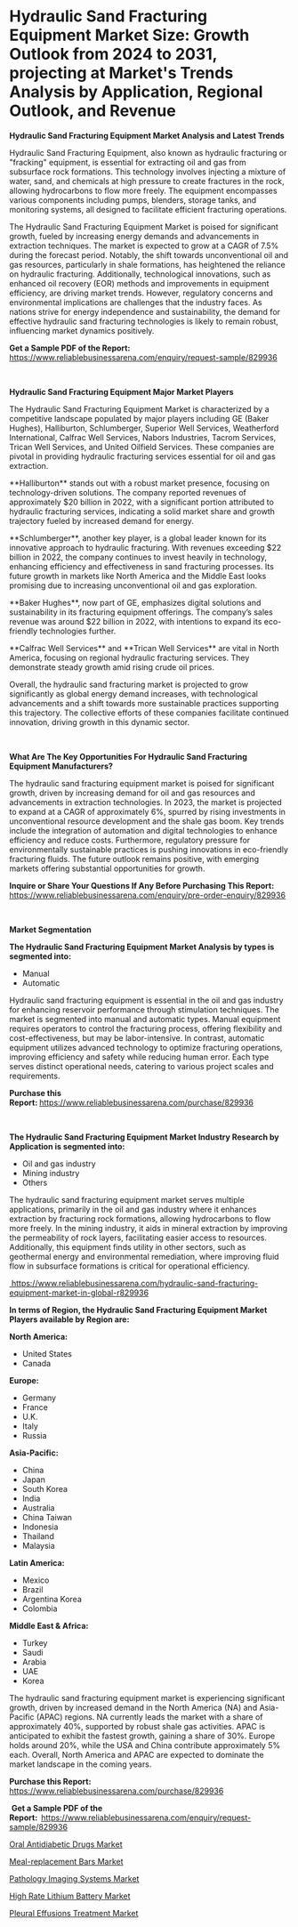 <p><h1>Hydraulic Sand Fracturing Equipment Market Size: Growth Outlook from 2024 to 2031, projecting at Market's Trends Analysis by Application, Regional Outlook, and Revenue</h1></p><p><strong>Hydraulic Sand Fracturing Equipment Market Analysis and Latest Trends</strong></p>
<p><p>Hydraulic Sand Fracturing Equipment, also known as hydraulic fracturing or "fracking" equipment, is essential for extracting oil and gas from subsurface rock formations. This technology involves injecting a mixture of water, sand, and chemicals at high pressure to create fractures in the rock, allowing hydrocarbons to flow more freely. The equipment encompasses various components including pumps, blenders, storage tanks, and monitoring systems, all designed to facilitate efficient fracturing operations.</p><p>The Hydraulic Sand Fracturing Equipment Market is poised for significant growth, fueled by increasing energy demands and advancements in extraction techniques. The market is expected to grow at a CAGR of 7.5% during the forecast period. Notably, the shift towards unconventional oil and gas resources, particularly in shale formations, has heightened the reliance on hydraulic fracturing. Additionally, technological innovations, such as enhanced oil recovery (EOR) methods and improvements in equipment efficiency, are driving market trends. However, regulatory concerns and environmental implications are challenges that the industry faces. As nations strive for energy independence and sustainability, the demand for effective hydraulic sand fracturing technologies is likely to remain robust, influencing market dynamics positively.</p></p>
<p><strong>Get a Sample PDF of the Report:&nbsp;</strong> <a href="https://www.reliablebusinessarena.com/enquiry/request-sample/829936?utm_campaign=1292&utm_medium=2&utm_source=Github&utm_content=ia&utm_term=08102024&utm_id=hydraulic-sand-fracturing-equipment">https://www.reliablebusinessarena.com/enquiry/request-sample/829936</a></p>
<p>&nbsp;</p>
<p><strong>Hydraulic Sand Fracturing Equipment Major Market Players</strong></p>
<p><p>The Hydraulic Sand Fracturing Equipment Market is characterized by a competitive landscape populated by major players including GE (Baker Hughes), Halliburton, Schlumberger, Superior Well Services, Weatherford International, Calfrac Well Services, Nabors Industries, Tacrom Services, Trican Well Services, and United Oilfield Services. These companies are pivotal in providing hydraulic fracturing services essential for oil and gas extraction.</p><p>**Halliburton** stands out with a robust market presence, focusing on technology-driven solutions. The company reported revenues of approximately $20 billion in 2022, with a significant portion attributed to hydraulic fracturing services, indicating a solid market share and growth trajectory fueled by increased demand for energy.</p><p>**Schlumberger**, another key player, is a global leader known for its innovative approach to hydraulic fracturing. With revenues exceeding $22 billion in 2022, the company continues to invest heavily in technology, enhancing efficiency and effectiveness in sand fracturing processes. Its future growth in markets like North America and the Middle East looks promising due to increasing unconventional oil and gas exploration.</p><p>**Baker Hughes**, now part of GE, emphasizes digital solutions and sustainability in its fracturing equipment offerings. The company’s sales revenue was around $22 billion in 2022, with intentions to expand its eco-friendly technologies further.</p><p>**Calfrac Well Services** and **Trican Well Services** are vital in North America, focusing on regional hydraulic fracturing services. They demonstrate steady growth amid rising crude oil prices.</p><p>Overall, the hydraulic sand fracturing market is projected to grow significantly as global energy demand increases, with technological advancements and a shift towards more sustainable practices supporting this trajectory. The collective efforts of these companies facilitate continued innovation, driving growth in this dynamic sector.</p></p>
<p>&nbsp;</p>
<p><strong>What Are The Key Opportunities For Hydraulic Sand Fracturing Equipment Manufacturers?</strong></p>
<p><p>The hydraulic sand fracturing equipment market is poised for significant growth, driven by increasing demand for oil and gas resources and advancements in extraction technologies. In 2023, the market is projected to expand at a CAGR of approximately 6%, spurred by rising investments in unconventional resource development and the shale gas boom. Key trends include the integration of automation and digital technologies to enhance efficiency and reduce costs. Furthermore, regulatory pressure for environmentally sustainable practices is pushing innovations in eco-friendly fracturing fluids. The future outlook remains positive, with emerging markets offering substantial opportunities for growth.</p></p>
<p><strong>Inquire or Share Your Questions If Any Before Purchasing This Report:</strong> <a href="https://www.reliablebusinessarena.com/enquiry/pre-order-enquiry/829936?utm_campaign=1292&utm_medium=2&utm_source=Github&utm_content=ia&utm_term=08102024&utm_id=hydraulic-sand-fracturing-equipment">https://www.reliablebusinessarena.com/enquiry/pre-order-enquiry/829936</a></p>
<p>&nbsp;</p>
<p><strong>Market Segmentation</strong></p>
<p><strong>The Hydraulic Sand Fracturing Equipment Market Analysis by types is segmented into:</strong></p>
<p><ul><li>Manual</li><li>Automatic</li></ul></p>
<p><p>Hydraulic sand fracturing equipment is essential in the oil and gas industry for enhancing reservoir performance through stimulation techniques. The market is segmented into manual and automatic types. Manual equipment requires operators to control the fracturing process, offering flexibility and cost-effectiveness, but may be labor-intensive. In contrast, automatic equipment utilizes advanced technology to optimize fracturing operations, improving efficiency and safety while reducing human error. Each type serves distinct operational needs, catering to various project scales and requirements.</p></p>
<p><strong>Purchase this Report:&nbsp;</strong><a href="https://www.reliablebusinessarena.com/purchase/829936?utm_campaign=1292&utm_medium=2&utm_source=Github&utm_content=ia&utm_term=08102024&utm_id=hydraulic-sand-fracturing-equipment">https://www.reliablebusinessarena.com/purchase/829936</a></p>
<p>&nbsp;</p>
<p><strong>The Hydraulic Sand Fracturing Equipment Market Industry Research by Application is segmented into:</strong></p>
<p><ul><li>Oil and gas industry</li><li>Mining industry</li><li>Others</li></ul></p>
<p><p>The hydraulic sand fracturing equipment market serves multiple applications, primarily in the oil and gas industry where it enhances extraction by fracturing rock formations, allowing hydrocarbons to flow more freely. In the mining industry, it aids in mineral extraction by improving the permeability of rock layers, facilitating easier access to resources. Additionally, this equipment finds utility in other sectors, such as geothermal energy and environmental remediation, where improving fluid flow in subsurface formations is critical for operational efficiency.</p></p>
<p><a href="https://www.reliablebusinessarena.com/hydraulic-sand-fracturing-equipment-market-in-global-r829936?utm_campaign=1292&utm_medium=2&utm_source=Github&utm_content=ia&utm_term=08102024&utm_id=hydraulic-sand-fracturing-equipment">&nbsp;https://www.reliablebusinessarena.com/hydraulic-sand-fracturing-equipment-market-in-global-r829936</a></p>
<p><strong>In terms of Region, the Hydraulic Sand Fracturing Equipment Market Players available by Region are:</strong></p>
<p>
    <p> <strong> North America: </strong>
        <ul>
            <li>United States</li>
            <li>Canada</li>
        </ul>
        </p> 
    <p> <strong> Europe: </strong>
        <ul>
            <li>Germany</li>
            <li>France</li>
            <li>U.K.</li>
            <li>Italy</li>
            <li>Russia</li>
        </ul>
        </p> 
    <p> <strong> Asia-Pacific: </strong>
        <ul>
            <li>China</li>
            <li>Japan</li>
            <li>South Korea</li>
            <li>India</li>
            <li>Australia</li>
            <li>China Taiwan</li>
            <li>Indonesia</li>
            <li>Thailand</li>
            <li>Malaysia</li>
        </ul>
        </p> 
    <p> <strong> Latin America: </strong>
        <ul>
            <li>Mexico</li>
            <li>Brazil</li>
            <li>Argentina Korea</li>
            <li>Colombia</li>
        </ul>
        </p> 
    <p> <strong> Middle East & Africa: </strong>
        <ul>
            <li>Turkey</li>
            <li>Saudi</li>
            <li>Arabia</li>
            <li>UAE</li>
            <li>Korea</li>
        </ul>
    </p>
    </p>
<p><p>The hydraulic sand fracturing equipment market is experiencing significant growth, driven by increased demand in the North America (NA) and Asia-Pacific (APAC) regions. NA currently leads the market with a share of approximately 40%, supported by robust shale gas activities. APAC is anticipated to exhibit the fastest growth, gaining a share of 30%. Europe holds around 20%, while the USA and China contribute approximately 5% each. Overall, North America and APAC are expected to dominate the market landscape in the coming years.</p></p>
<p><strong>Purchase this Report: </strong><a href="https://www.reliablebusinessarena.com/purchase/829936?utm_campaign=1292&utm_medium=2&utm_source=Github&utm_content=ia&utm_term=08102024&utm_id=hydraulic-sand-fracturing-equipment">https://www.reliablebusinessarena.com/purchase/829936</a></p>
<p>&nbsp;<strong>Get a Sample PDF of the Report:&nbsp;&nbsp;</strong><a href="https://www.reliablebusinessarena.com/enquiry/request-sample/829936?utm_campaign=1292&utm_medium=2&utm_source=Github&utm_content=ia&utm_term=08102024&utm_id=hydraulic-sand-fracturing-equipment">https://www.reliablebusinessarena.com/enquiry/request-sample/829936</a></p>
<p><strong></strong></p>
<p><p><a href="https://www.linkedin.com/pulse/oral-antidiabetic-drugs-market-overview-regional-outlook-rcmuf?utm_campaign=1292&utm_medium=2&utm_source=Github&utm_content=ia&utm_term=08102024&utm_id=hydraulic-sand-fracturing-equipment">Oral Antidiabetic Drugs Market</a></p><p><a href="https://github.com/provorikovar/Market-Research-Report-List-6/blob/main/meal-replacement-bars-market.md?utm_campaign=1292&utm_medium=2&utm_source=Github&utm_content=ia&utm_term=08102024&utm_id=hydraulic-sand-fracturing-equipment">Meal-replacement Bars Market</a></p><p><a href="https://www.linkedin.com/pulse/pathology-imaging-systems-market-research-report-exploring-vibcf?utm_campaign=1292&utm_medium=2&utm_source=Github&utm_content=ia&utm_term=08102024&utm_id=hydraulic-sand-fracturing-equipment">Pathology Imaging Systems Market</a></p><p><a href="https://issuu.com/reportprime-2/docs/high-rate-lithium-battery-market-si_4a4f84f4768bba?utm_campaign=1292&utm_medium=2&utm_source=Github&utm_content=ia&utm_term=08102024&utm_id=hydraulic-sand-fracturing-equipment">High Rate Lithium Battery Market</a></p><p><a href="https://www.linkedin.com/pulse/pleural-effusions-treatment-market-research-report-exploring-dn5gf?utm_campaign=1292&utm_medium=2&utm_source=Github&utm_content=ia&utm_term=08102024&utm_id=hydraulic-sand-fracturing-equipment">Pleural Effusions Treatment Market</a></p></p>